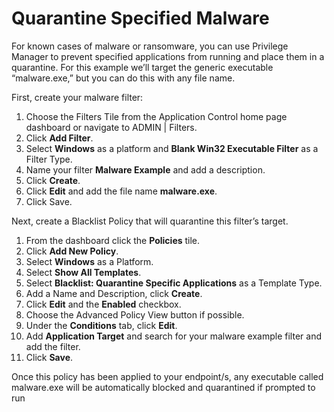 [title]: # (Quarantine Specific Malware)
[tags]: # (deny)
[priority]: # (4602)
# Quarantine Specified Malware

For known cases of malware or ransomware, you can use Privilege Manager to prevent specified applications from running and place them in a quarantine. For this example we’ll target the generic executable “malware.exe,” but you can do this with any file name.

First, create your malware filter:

1. Choose the Filters Tile from the Application Control home page dashboard or navigate to ADMIN | Filters.
1. Click __Add Filter__.
1. Select __Windows__ as a platform and __Blank Win32 Executable Filter__ as a Filter Type.
1. Name your filter __Malware Example__ and add a description.
1. Click __Create__.
1. Click __Edit__ and add the file name __malware.exe__.
1. Click Save.

Next, create a Blacklist Policy that will quarantine this filter’s target.

1. From the dashboard click the __Policies__ tile.
1. Click __Add New Policy__.
1. Select __Windows__ as a Platform.
1. Select __Show All Templates__.
1. Select __Blacklist: Quarantine Specific Applications__ as a Template Type.
1. Add a Name and Description, click __Create__.
1. Click __Edit__ and the __Enabled__ checkbox.
1. Choose the Advanced Policy View button if possible.
1. Under the __Conditions__ tab, click __Edit__.
1. Add __Application Target__ and search for your malware example filter and add the filter.
1. Click __Save__.

Once this policy has been applied to your endpoint/s, any executable called malware.exe will be automatically blocked and quarantined if prompted to run